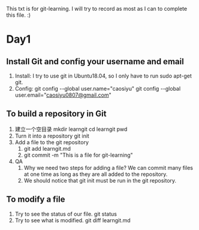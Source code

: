  This txt is for git-learning. I will try to record as most as I can to complete this file. :)
# Day1
## Install Git and config your username and email
1. Install:  I try to use git in Ubuntu18.04, so I only have to run sudo apt-get git.
2.  Config:
git config --global user.name="caosiyu"
git config --global user.email="caosiyu0807@gmail.com"
## To build a repository in Git
1. 建立一个空目录
mkdir learngit
cd learngit
pwd
2. Turn it into a repository
git init
3. Add a file to the git repository
   1. git add learngit.md
   2. git commit -m "This is a file for git-learning"
4. QA
   1. Why we need two steps for adding a file?
   We can commit many files at one time as long as they are all added to the repository.
   2. We should notice that git init must be run in the git repository.

## To modify a file
1. Try to see the  status of our file.
git status
2. Try to see what is modified.
git diff learngit.md

